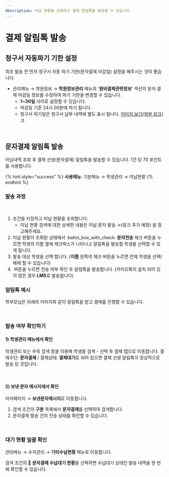 ```yaml
---
description: 미납 현황을 조회하고 결제 알림톡을 발송할 수 있습니다.
---
```


# 결제 알림톡 발송

## 청구서 자동파기 기한 설정

최초 발송 전 먼저 청구서 자동 파기 기한(문자결제 마감일) 설정을 해주시는 것이 좋습니다.

* 관리메뉴 → 학원정보 → **학원정보관리** 메뉴의 '**원비결제관련정보**' 섹션의 문자 결제 마감일 정보를 수정하여 파기 기한을 변경할 수 있습니다.
  * **1\~30일** 사이로 설정할 수 있습니다.
  * 마감일 기준 24시 00분에 파기 됩니다.
  * 청구서 파기일은 청구서 납부 내역에 별도 표시 됩니다. [이미지 보기(외부 링크) →](https://imgur.com/grY9lS8)

<figure><img src="../../.gitbook/assets/문자결제 마감일 설정.png" alt=""><figcaption></figcaption></figure>

## 문자결제 알림톡 발송

미납내역 조회 후 결제 선생(문자결제) 알림톡을 발송할 수 있습니다. 1건 당 70 포인트를 사용합니다.

{% hint style="success" %}
**사용메뉴**: 기본메뉴 → 학생관리 → 미납현황
{% endhint %}

### 발송 과정

<figure><img src="../../.gitbook/assets/문자결제 알림톡 발송.png" alt=""><figcaption></figcaption></figure>

1. 조건을 지정하고 미납 현황을 조회합니다.
   * 미납 현황 검색에 대한 상세한 내용은 미납 문자 발송 →(링크 추가 예정) 을 참고해주세요.
2. 미납 현황이 조회된 상태에서 :ballot\_box\_with\_check: **문자전송** 체크 버튼을 누르면 학생의 이름 옆에 체크박스가 나타나고 알림톡을 발송할 학생을 선택할 수 있게 됩니다.
3. 발송 대상 학생을 선택 합니다. (**이름** 왼쪽의 체크 버튼을 누르면 전체 학생을 선택/해제 할 수 있습니다)
4. <img src="../../.gitbook/assets/btn_문자결제.png" alt="" data-size="line"> 버튼을 누르면 전송 여부 확인 후 알림톡을 발송합니다. (카카오톡이 설치 되어 있지 않은 경우 **LMS**로 발송됩니다)

### 알림톡 예시

학부모님은 아래의 이미지와 같이 알림톡을 받고 결제를 진행할 수 있습니다.

<figure><img src="../../.gitbook/assets/결제선생 알림톡.png" alt=""><figcaption></figcaption></figure>

### 발송 여부 확인하기

#### 1) 학생관리 메뉴에서 확인

학생관리 또는 우측 검색 창을 이용해 학생을 검색 - 선택 후 결제 탭으로 이동합니다. 결제수단: **문자결제** / 결제상태: **결제대기**로 되어 있으면 결제 선생 알림톡이 정상적으로 발송 된 것입니다.

<figure><img src="../../.gitbook/assets/결제선생발송확인_1.png" alt=""><figcaption></figcaption></figure>

#### 2) 보낸 문자 메시지에서 확인

마이페이지 → **보낸문자메시지**로 이동합니다.

1. 검색 조건의 **구분** 목록에서 **문자결제**를 선택하여 검색합니다.
2. 문자결제 발송 건의 전송 상태를 확인할 수 있습니다.

<figure><img src="../../.gitbook/assets/결제선생발송확인_2.png" alt=""><figcaption></figcaption></figure>

### 대기 현황 일괄 확인

관리메뉴 → 수지관리 → **기타수납현황** 메뉴로 이동합니다.

검색 조건의 🔘 **문자결제 수납대기 현황**을 선택하면 수납대기 상태인 발송 내역을 한 번에 확인할 수 있습니다.

<figure><img src="../../.gitbook/assets/수납대기 일괄확인.png" alt=""><figcaption></figcaption></figure>
